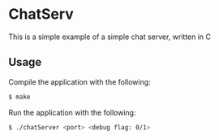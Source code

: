 ChatServ
========

This is a simple example of a simple chat server, written in C

Usage
-----
Compile the application with the following:
```sh
$ make
```

Run the application with the following:
```sh
$ ./chatServer <port> <debug flag: 0/1>
```
